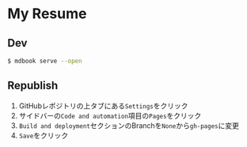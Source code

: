 # My Resume

## Dev
```bash
$ mdbook serve --open
```

## Republish
1. GitHubレポジトリの上タブにある`Settings`をクリック
2. サイドバーの`Code and automation`項目の`Pages`をクリック
3. `Build and deployment`セクションのBranchを`None`から`gh-pages`に変更
4. `Save`をクリック